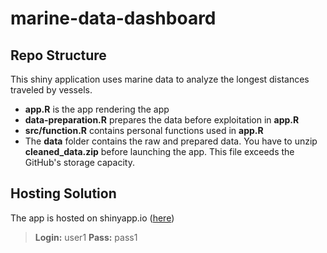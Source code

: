 # marine-data-dashboard

## Repo Structure
This shiny application uses marine data to analyze the longest distances traveled by vessels. 

- **app.R** is the app rendering the app 
- **data-preparation.R** prepares the data before exploitation in **app.R**
- **src/function.R** contains personal functions used in **app.R**
- The **data** folder contains the raw and prepared data. You have to unzip **cleaned_data.zip** before launching the app. 
This file exceeds the GitHub's storage capacity.

## Hosting Solution
The app is hosted on shinyapp.io ([here](https://pierrickkinif.shinyapps.io/marine-data-dashboard/_w_36d091e2/))

>**Login:** user1
**Pass:** pass1



